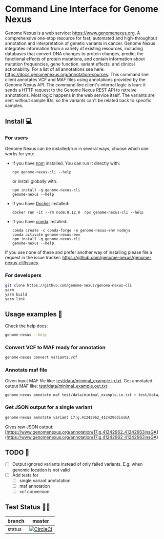 # Command Line Interface for Genome Nexus

Genome Nexus is a web service: https://www.genomenexus.org. A comprehensive one-stop resource for fast, automated and high-throughput annotation and interpretation of genetic variants in cancer. Genome Nexus integrates information from a variety of existing resources, including databases that convert DNA changes to protein changes, predict the functional effects of protein mutations, and contain information about mutation frequencies, gene function, variant effects, and clinical actionability. For a list of all annotations see here: https://docs.genomenexus.org/annotation-sources. This command line client annotates VCF and MAF files using annotations provided by the Genome Nexus API. The command line client's internal logic is lean: it sends a HTTP request to the Genome Nexus REST API to retreive annotations. Most logic happens in the web service itself. The variants are sent without sample IDs, so the variants can't be related back to specific samples.

## Install 💻

### For users

Genome Nexus can be installed/run in several ways, choose which one works for you:

- If you have [npm](https://www.npmjs.com/get-npm) installed. You can run it directly with:
    ```
    npx genome-nexus-cli --help
    ```
    or install globally with:
    ```
    npm install -g genome-nexus-cli
    genome-nexus --help
    ```
- If you have [Docker](https://docs.docker.com/docker-for-windows/install/) installed:
    ```
    docker run -it --rm node:8.12.0  npx genome-nexus-cli --help
    ```
- If you have [conda](https://docs.conda.io/projects/conda/en/latest/user-guide/install/) installed:
    ```
    conda create -c conda-forge -n genome-nexus-env nodejs
    conda activate genome-nexus-env
    npm install -g genome-nexus-cli
    genome-nexus --help
    ```

If you use none of these and prefer another way of installing please file a request in the issue tracker: https://github.com/genome-nexus/genome-nexus-cli/issues.

### For developers

```bash
git clone https://github.com/genome-nexus/genome-nexus-cli
yarn
yarn build
yarn link
```

## Usage examples 🧬

Check the help docs:

```bash
genome-nexus --help
```

### Convert VCF to MAF ready for annotation

```bash
genome-nexus convert variants.vcf
```

### Annotate maf file

Given input MAF file like: [test/data/minimal_example.in.txt](./test/data/minimal_example.in.txt). Get annotated output MAF like: [test/data/minimal_example.out.txt](./test/data/minimal_example.out.txt)

```bash
genome-nexus annotate maf test/data/minimal_example.in.txt > test/data/minimal_example.out.txt
```

### Get JSON output for a single variant

```bash
genome-nexus annotate variant 17:g.41242962_41242963insGA
```

Gives raw JSON output: [https://www.genomenexus.org/annotation/17:g.41242962_41242963insGA](https://www.genomenexus.org/annotation/17:g.41242962_41242963insGA)


## TODO 🔧

- [ ] Output ignored variants instead of only failed variants. E.g. when genomic location is not valid
- [ ] Add tests for
  - [ ] single variant anntotation
  - [ ] maf annotation
  - [ ] vcf conversion

## Test Status 👷‍♀️

| branch | master |
| --- | --- |
| status | [![CircleCI](https://circleci.com/gh/genome-nexus/genome-nexus-cli/tree/master.svg?style=svg)](https://circleci.com/gh/genome-nexus/genome-nexus-cli/tree/master) |
